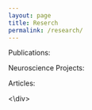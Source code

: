 ```yaml
---
layout: page
title: Reserch
permalink: /research/
---
```

<div class="main-content">
Publications:

Neuroscience Projects:

Articles:

<\div>

